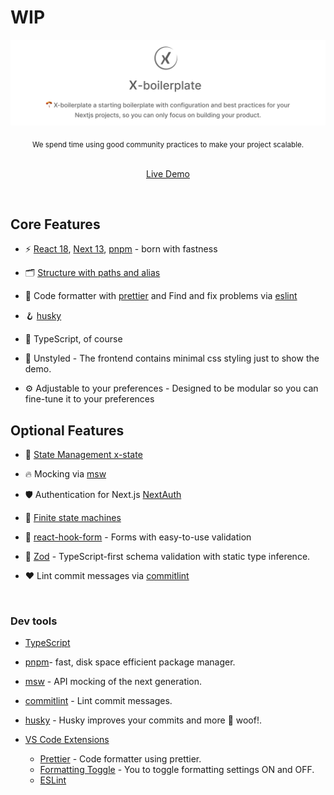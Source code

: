 # WIP

<p align='center'>
  <img src='https://github.com/react-next-boilerplate/X-boilerplate/blob/main/docs/images/preview.png' alt='X-boilerplate a starting point with configuration and best practices for your Next.js projects, so you can only focus on developing your solutions.' width='600'/>
</p>

<div align="center">
  <sub> We spend time using good community practices to make your project scalable.</sub>
</div>

<br>

<p align='center'>
  <a href="https://x-boilerplate.netlify.app/">Live Demo</a>
</p>

<br>

## Core Features

- ⚡️ [React 18](https://reactjs.org/), [Next 13](https://nextjs.org/), [pnpm](https://pnpm.io/) - born with fastness

- 🗂 [Structure with paths and alias](./tsconfig.json)

- 💅 Code formatter with [prettier](https://prettier.io/) and Find and fix problems via [eslint](https://eslint.org/)

- 🪝 [husky](https://commitlint.js.org/#/)

- 🦾 TypeScript, of course

- 💄 Unstyled - The frontend contains minimal css styling just to show the demo.

- ⚙️ Adjustable to your preferences - Designed to be modular so you can fine-tune it to your preferences

## Optional Features

- 🍍 [State Management x-state](https://xstate.js.org/)

- 🔥 Mocking via [msw](https://mswjs.io/)

- 🛡️ Authentication for Next.js [NextAuth](https://next-auth.js.org/)

- 📑 [Finite state machines](./src/machines)

- 📄 [react-hook-form](https://react-hook-form.com/) - Forms with easy-to-use validation

- 💎 [Zod](https://zod.dev/) - TypeScript-first schema validation with static type inference.

- ❤️ Lint commit messages via [commitlint](https://commitlint.js.org/#/)

<br>

### Dev tools

- [TypeScript](https://www.typescriptlang.org/)
- [pnpm](https://pnpm.io/)- fast, disk space efficient package manager.
- [msw](https://mswjs.io/) - API mocking of the next generation.
- [commitlint](https://commitlint.js.org/#/) - Lint commit messages.
- [husky](https://typicode.github.io/husky/#/) - Husky improves your commits and more 🐶 woof!.

- [VS Code Extensions](./.vscode/extensions.json)
  - [Prettier](https://marketplace.visualstudio.com/items?itemName=esbenp.prettier-vscode) - Code formatter using prettier.
  - [Formatting Toggle](https://marketplace.visualstudio.com/items?itemName=tombonnike.vscode-status-bar-format-toggle) - You to toggle formatting settings ON and OFF.
  - [ESLint](https://marketplace.visualstudio.com/items?itemName=dbaeumer.vscode-eslint)
